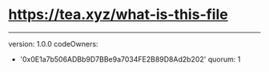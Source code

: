 # https://tea.xyz/what-is-this-file
---
version: 1.0.0
codeOwners:
  - '0x0E1a7b506ADBb9D7BBe9a7034FE2B89D8Ad2b202'
quorum: 1
